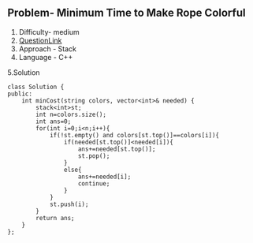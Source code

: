## Problem- Minimum Time to Make Rope Colorful
1. Difficulty- medium
2. [QuestionLink](https://leetcode.com/problems/minimum-time-to-make-rope-colorful/description/)
3. Approach -  Stack
4. Language - C++


5.Solution
 
     
    class Solution {
    public:
        int minCost(string colors, vector<int>& needed) {
            stack<int>st;
            int n=colors.size();
            int ans=0;
            for(int i=0;i<n;i++){
                if(!st.empty() and colors[st.top()]==colors[i]){
                    if(needed[st.top()]<needed[i]){
                        ans+=needed[st.top()];
                        st.pop();
                    }
                    else{
                        ans+=needed[i];
                        continue;
                    }
                }
                st.push(i);
            }
            return ans;
        }
    };
